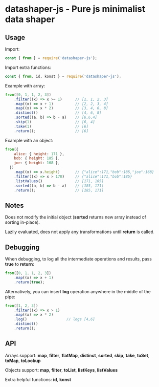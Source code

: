 datashaper-js - Pure js minimalist data shaper
=======

## Usage

Import:

```js
const { from } = require('datashaper-js');
```

Import extra functions:

```js
const { from, id, konst } = require('datashaper-js');
```

Example with array:

```js
from([0, 1, 1, 2, 3])
    .filter((x) => x >= 1)      // [1, 1, 2, 3]
    .map((x) => x + 1)          // [2, 2, 3, 4]
    .map((x) => x * 2)          // [3, 4, 6, 8]
    .distinct()                 // [4, 6, 8]
    .sorted((a, b) => b - a)    // [8,6,4]
    .skip(1)                    // [6, 4]
    .take(1)                    // [6]
    .return();                  // [6]
```

Example with an object:

```js
from({
    alice: { height: 171 },
    bob: { height: 185 },
    joe: { height: 168 },
  })
    .map((x) => x.height)       // {"alice":171,"bob":185,"joe":168}
    .filter((x) => x > 170)     // {"alice":171,"bob":185}
    .listValues()               // [171, 185]
    .sorted((a, b) => b - a)    // [185, 171]
    .return();                  // [185, 171]
```

## Notes

Does not modify the initial object (__sorted__ returns new array instead of sorting in-place).

Lazily evaluated, does not apply any transformations until __return__ is called.

## Debugging

When debugging, to log all the intermediate operations and results, pass __true__ to __return__:

```js
from([0, 1, 1, 2, 3])
    .map((x) => x + 1)
    .return(true);
```

Alternatively, you can insert __log__ operation anywhere in the middle of the pipe:

```js
from([1, 2, 3])
    .filter((x) => x > 1)
    .map((x) => x * 2)
    .log()                  // logs [4,6]
    .distinct()
    .return();
```


## API

Arrays support: __map__, __filter__, __flatMap__, __distinct__, __sorted__, __skip__, __take__, __toSet__, __toMap__, __toLookup__

Objects support: __map__, __filter__, __toList__, __listKeys__, __listValues__

Extra helpful functions: __id__, __konst__